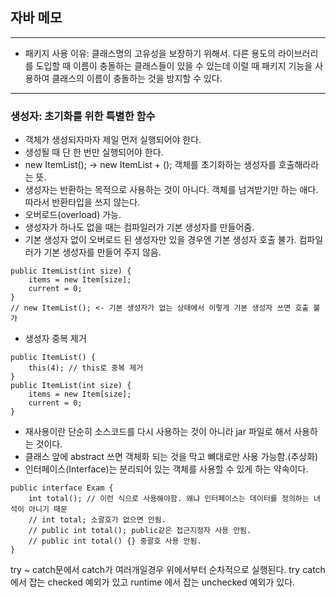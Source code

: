 ## 자바 메모
---
- 패키지 사용 이유: 클래스명의 고유성을 보장하기 위해서. 다른 용도의 라이브러리를 도입할 때 이름이 충돌하는 클래스들이 있을 수 있는데 이럴 때 패키지 기능을 사용하여 클래스의 이름이 충돌하는 것을 방지할 수 있다.
---
### 생성자: 초기화를 위한 특별한 함수
- 객체가 생성되자마자 제일 먼저 실행되어야 한다.
- 생성될 때 단 한 번만 실행되어야 한다.
- new ItemList(); -> new ItemList + (); 객체를 초기화하는 생성자를 호출해라라는 뜻.
- 생성자는 반환하는 목적으로 사용하는 것이 아니다. 객체를 넘겨받기만 하는 애다. 따라서 반환타입을 쓰지 않는다.
- 오버로드(overload) 가능.
- 생성자가 하나도 없을 때는 컴파일러가 기본 생성자를 만들어줌.
- 기본 생성자 없이 오버로드 된 생성자만 있을 경우엔 기본 생성자 호출 불가. 컴파일러가 기본 생성자를 만들어 주지 않음.
```
public ItemList(int size) {
    items = new Item[size];
    current = 0;
}
// new ItemList(); <- 기본 생성자가 없는 상태에서 이렇게 기본 생성자 쓰면 호출 불가
```
- 생성자 중복 제거
```
public ItemList() {
    this(4); // this로 중복 제거
}
public ItemList(int size) {
    items = new Item[size];
    current = 0;
}
```
- 재사용이란 단순히 소스코드를 다시 사용하는 것이 아니라 jar 파일로 해서 사용하는 것이다.
- 클래스 앞에 abstract 쓰면 객체화 되는 것을 막고 뼈대로만 사용 가능함.(추상화)
- 인터페이스(Interface)는 분리되어 있는 객체를 사용할 수 있게 하는 약속이다. 
```
public interface Exam {
    int total(); // 이런 식으로 사용해야함. 왜냐 인터페이스는 데이터를 정의하는 녀석이 아니기 때문
    // int total; 소괄호가 없으면 안됨.
    // public int total(); public같은 접근지정자 사용 안됨.
    // public int total() {} 중괄호 사용 안됨.
}
```
try ~ catch문에서 catch가 여러개일경우 위에서부터 순차적으로 실행된다. try catch에서 잡는 checked 예외가 있고 runtime 에서 잡는
unchecked 예외가 있다.

